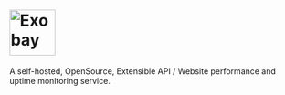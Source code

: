 # <img src='https://user-images.githubusercontent.com/8397274/63632523-2d893f80-c655-11e9-9813-4ffa387acc51.png' alt='Exobay' height='80px'/> 
A self-hosted, OpenSource, Extensible API / Website performance and uptime monitoring service.
